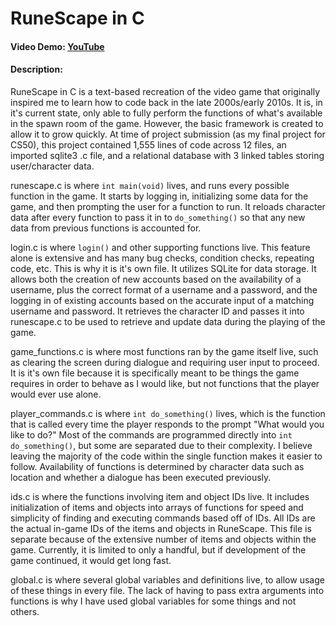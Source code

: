 # RuneScape in C
#### Video Demo:  [YouTube](https://youtu.be/h1mt6AdUYqM/)
#### Description:
RuneScape in C is a text-based recreation of the video game that originally inspired me to learn how to code back in the late 2000s/early 2010s. It is, in it's current state, only able to fully perform the functions of what's available in the spawn room of the game. However, the basic framework is created to allow it to grow quickly. At time of project submission (as my final project for CS50), this project contained 1,555 lines of code across 12 files, an imported sqlite3 .c file, and a relational database with 3 linked tables storing user/character data.

runescape.c is where `int main(void)` lives, and runs every possible function in the game. It starts by logging in, initializing some data for the game, and then prompting the user for a function to run. It reloads character data after every function to pass it in to `do_something()` so that any new data from previous functions is accounted for. 

login.c is where `login()` and other supporting functions live. This feature alone is extensive and has many bug checks, condition checks, repeating code, etc. This is why it is it's own file. It utilizes SQLite for data storage. It allows both the creation of new accounts based on the availability of a username, plus the correct format of a username and a password, and the logging in of existing accounts based on the accurate input of a matching username and password. It retrieves the character ID and passes it into runescape.c to be used to retrieve and update data during the playing of the game. 

game_functions.c is where most functions ran by the game itself live, such as clearing the screen during dialogue and requiring user input to proceed. It is it's own file because it is specifically meant to be things the game requires in order to behave as I would like, but not functions that the player would ever use alone.

player_commands.c is where `int do_something()` lives, which is the function that is called every time the player responds to the prompt "What would you like to do?" Most of the commands are programmed directly into `int do_something()`, but some are separated due to their complexity. I believe leaving the majority of the code within the single function makes it easier to follow. Availability of functions is determined by character data such as location and whether a dialogue has been executed previously. 

ids.c is where the functions involving item and object IDs live. It includes initialization of items and objects into arrays of functions for speed and simplicity of finding and executing commands based off of IDs. All IDs are the actual in-game IDs of the items and objects in RuneScape. This file is separate because of the extensive number of items and objects within the game. Currently, it is limited to only a handful, but if development of the game continued, it would get long fast. 

global.c is where several global variables and definitions live, to allow usage of these things in every file. The lack of having to pass extra arguments into functions is why I have used global variables for some things and not others. 
